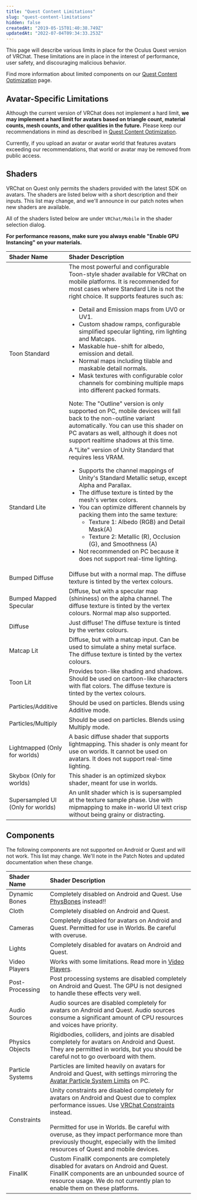 ```yaml
---
title: "Quest Content Limitations"
slug: "quest-content-limitations"
hidden: false
createdAt: "2019-05-15T01:40:38.749Z"
updatedAt: "2022-07-04T09:34:33.253Z"
---
```

This page will describe various limits in place for the Oculus Quest version of VRChat. These limitations are in place in the interest of performance, user safety, and discouraging malicious behavior.

Find more information about limited components on our [Quest Content Optimization](/platforms/android/quest-content-optimization) page.
## Avatar-Specific Limitations
Although the current version of VRChat does not implement a hard limit, **we may implement a hard limit for avatars based on triangle count, material counts, mesh counts, and other qualities in the future.** Please keep our recommendations in mind as described in [Quest Content Optimization](/platforms/android/quest-content-optimization).

Currently, if you upload an avatar or avatar world that features avatars exceeding our recommendations, that world or avatar may be removed from public access.
## Shaders
VRChat on Quest only permits the shaders provided with the latest SDK on avatars. The shaders are listed below with a short description and their inputs. This list may change, and we'll announce in our patch notes when new shaders are available.

All of the shaders listed below are under `VRChat/Mobile` in the shader selection dialog.

**For performance reasons, make sure you always enable "Enable GPU Instancing" on your materials.**

| Shader Name                | Shader Description |
| :-- | :-- |
| Toon Standard              | The most powerful and configurable Toon-style shader available for VRChat on mobile platforms. It is recommended for most cases where Standard Lite is not the right choice. It supports features such as: <ul> <li>Detail and Emission maps from UV0 or UV1.</li> <li>Custom shadow ramps, configurable simplified specular lighting, rim lighting and Matcaps.</li> <li>Maskable hue-shift for albedo, emission and detail.</li> <li>Normal maps including tilable and maskable detail normals.</li> <li>Mask textures with configurable color channels for combining multiple maps into different packed formats.</li> </ul> Note: The "Outline" version is only supported on PC, mobile devices will fall back to the non-outline variant automatically. You can use this shader on PC avatars as well, although it does not support realtime shadows at this time. |
| Standard Lite              | A "Lite" version of Unity Standard that requires less VRAM. <ul> <li> Supports the channel mappings of Unity's Standard Metallic setup, except Alpha and Parallax. </li> <li> The diffuse texture is tinted by the mesh's vertex colors. </li> <li> You can optimize different channels by packing them into the same texture: <ul> <li> Texture 1: Albedo (RGB) and Detail Mask(A) </li> <li> Texture 2: Metallic (R), Occlusion (G), and Smoothness (A) </li> </ul> </li> <li> Not recommended on PC because it does not support real-time lighting. </li> </ul> |
| Bumped Diffuse             | Diffuse but with a normal map. The diffuse texture is tinted by the vertex colours.                                                                                                                                                                                 |
| Bumped Mapped Specular     | Diffuse, but with a specular map (shininess) on the alpha channel. The diffuse texture is tinted by the vertex colours. Normal map also supported.                                                                                                                |
| Diffuse                    | Just diffuse! The diffuse texture is tinted by the vertex colours.                                                                                                                                                                                                 |
| Matcap Lit                 | Diffuse, but with a matcap input. Can be used to simulate a shiny metal surface. The diffuse texture is tinted by the vertex colours.                                                                                                                               |
| Toon Lit                   | Provides toon-like shading and shadows. Should be used on cartoon-like characters with flat colors. The diffuse texture is tinted by the vertex colours.                                                                                                          |
| Particles/Additive         | Should be used on particles. Blends using Additive mode.                                                                                                                                                                                                             |
| Particles/Multiply         | Should be used on particles. Blends using Multiply mode.                                                                                                                                                                                                             |
| Lightmapped (Only for worlds) | A basic diffuse shader that supports lightmapping. This shader is only meant for use on worlds. It cannot be used on avatars. It does not support real-time lighting.                                                                                          |
| Skybox (Only for worlds)      | This shader is an optimized skybox shader, meant for use in worlds.                                                                                                                                                                                                    |
| Supersampled UI (Only for worlds) | An unlit shader which is is supersampled at the texture sample phase. Use with mipmapping to make in-world UI text crisp without being grainy or distracting.

## Components

The following components are not supported on Android or Quest and will not work. This list may change. We'll note in the Patch Notes and updated documentation when these change.

| Shader Name                | Shader Description |
| :-- | :-- |
| Dynamic Bones              | Completely disabled on Android and Quest. Use [PhysBones](/avatars/avatar-dynamics/physbones) instead!! |
| Cloth                      | Completely disabled on Android and Quest. |
| Cameras                    | Completely disabled for avatars on Android and Quest. Permitted for use in Worlds. Be careful with overuse. |
| Lights                     | Completely disabled for avatars on Android and Quest. |
| Video Players | Works with some limitations. Read more in [Video Players](/worlds/udon/video-players). |
| Post-Processing | Post processing systems are disabled completely on Android and Quest. The GPU is not designed to handle these effects very well. |
| Audio Sources | Audio sources are disabled completely for avatars on Android and Quest. Audio sources consume a significant amount of CPU resources and voices have priority. |
| Physics Objects | Rigidbodies, colliders, and joints are disabled completely for avatars on Android and Quest. <br /> They are permitted in worlds, but you should be careful not to go overboard with them. |
| Particle Systems | Particles are limited heavily on avatars for Android and Quest, with settings mirroring the [Avatar Particle System Limits](https://docs.vrchat.com/docs/avatar-particle-system-limits) on PC. |
| Constraints | Unity constraints are disabled completely for avatars on Android and Quest due to complex performance issues. Use [VRChat Constraints](/avatars/avatar-dynamics/constraints) instead.<br /><br />Permitted for use in Worlds. Be careful with overuse, as they impact performance more than previously thought, especially with the limited resources of Quest and mobile devices. |
| FinalIK | Custom FinalIK components are completely disabled for avatars on Android and Quest.<br />FinalIK components are an unbounded source of resource usage. We do not currently plan to enable them on these platforms. |
